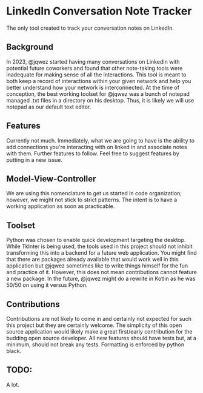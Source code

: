 # LinkedIn Conversation Note Tracker

The only tool created to track your conversation notes on LinkedIn.

## Background

In 2023, @jqwez started having many conversations on LinkedIn with potential future coworkers and found that other note-taking tools were inadequate for making sense of all the interactions. This tool is meant to both keep a record of interactions within your given network and help you better understand how your network is interconnected. At the time of conception, the best working toolset for @jqwez was a bunch of notepad managed .txt files in a directory on his desktop. Thus, it is likely we will use notepad as our default text editor.

## Features

Currently not much. Immediately, what we are going to have is the ability to add connections you're interacting with on linked in and associate notes with them. Further features to follow. Feel free to suggest features by putting in a new issue.

## Model-View-Controller

We are using this nomenclature to get us started in code organization; however, we might not stick to strict patterns. The intent is to have a working application as soon as practicable.

## Toolset

Python was chosen to enable quick development targeting the desktop. While TkInter is being used, the tools used in this project should not inhibit transforming this into a backend for a future web application. You might find that there are packages already available that would work well in this application but @jqwez sometimes like to write things himself for the fun and practice of it. However, this does not mean contributions cannot feature a new package. In the future, @jqwez might do a rewrite in Kotlin as he was 50/50 on using it versus Python.

## Contributions

Contributions are not likely to come in and certainly not expected for such this project but they are certainly welcome. The simplicity of this open source application would likely make a great first/early contribution for the budding open source developer. All new features should have tests but, at a minimum, should not break any tests. Formatting is enforced by python black.

## TODO:

A lot.
